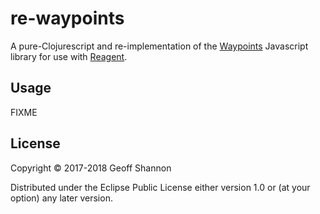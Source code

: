 # re-waypoints

A pure-Clojurescript and  re-implementation of the [Waypoints] Javascript
library for use with [Reagent].

[Reagent]: https://reagent-project.github.io/
[Waypoints]: http://imakewebthings.com/waypoints/


## Usage

FIXME

## License

Copyright © 2017-2018 Geoff Shannon

Distributed under the Eclipse Public License either version 1.0 or (at
your option) any later version.
